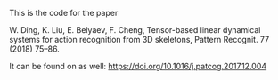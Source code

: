  This is the code for the paper

W. Ding, K. Liu, E. Belyaev, F. Cheng, Tensor-based linear dynamical systems for action recognition from 3D skeletons, Pattern Recognit. 77 (2018) 75–86.

It can be found on as well:  https://doi.org/10.1016/j.patcog.2017.12.004 
